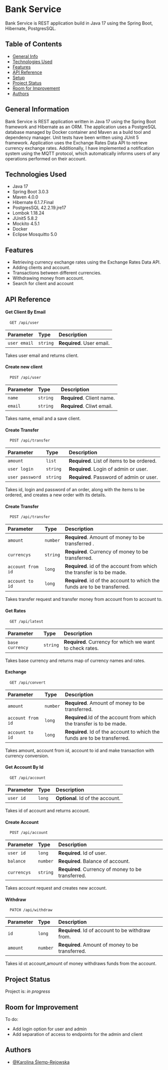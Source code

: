# Bank Service

Bank Service is REST application build in Java 17 using the Spring Boot, Hibernate, PostgresSQL.

## Table of Contents

* [General Info](#general-information)
* [Technologies Used](#technologies-used)
* [Features](#features)
* [API Reference](#api-reference)
* [Setup](#setup)
* [Project Status](#project-status)
* [Room for Improvement](#room-for-improvement)
* [Authors](#authors)

## General Information

Bank Service is REST application written in Java 17 using the Spring Boot framework and Hibernate as an ORM.
The application uses a PostgreSQL database managed by Docker container and Maven as a build tool and dependency manager.
Unit tests have been written using JUnit 5 framework.
Application uses the Exchange Rates Data API to retrieve currency exchange rates.
Additionally, I have implemented a notification system using the MQTT protocol, which automatically informs users of any operations performed on their account.

## Technologies Used

- Java 17
- Spring Boot 3.0.3
- Maven 4.0.0
- Hibernate 6.1.7.Final
- PostgresSQL 42.2.19.jre17
- Lombok 1.18.24
- JUnit5 5.8.2
- Mockito 4.5.1
- Docker 
- Eclipse Mosquitto 5.0

## Features

- Retrieving currency exchange rates using the Exchange Rates Data API.
- Adding clients and account.
- Transactions between different currencies.
- Withdrawing money from account.
- Search for client and account

## API Reference

#### Get Client By Email

```http
  GET /api/user
```

| Parameter    | Type     | Description               |
|:-------------|:---------|:--------------------------|
| `user email` | `string` | **Required**. User email. |

Takes user email and returns client.

#### Create new client

```http
  POST /api/user
```

| Parameter | Type      | Description                |
|:----------|:----------|:---------------------------|
| `name`    | `string ` | **Required**. Client name. |
| `email`   | `string ` | **Required**. Cliwt email. |

Takes name, email and a save client.

#### Create Transfer

```http
  POST /api/transfer
```

| Parameter       | Type      | Description                                |
|:----------------|:----------|:-------------------------------------------|
| `amount`        | `list`    | **Required**. List of items to be ordered. |
| `user login`    | `string ` | **Required**. Login of admin or user.      |
| `user password` | `string ` | **Required**. Password of admin or user.   |

Takes id, login and password of an order, along with the items to be ordered, and creates a new order with its details.

#### Create Transfer

```http
  POST /api/transfer
```

| Parameter         | Type     | Description                                                               |
|:------------------|:---------|:--------------------------------------------------------------------------|
| `amount`          | `number` | **Required**. Amount of money to be transferred .                         |
| `currencys`       | `string` | **Required**. Currency of money to be transferred.                        |
| `account from id` | `long`   | **Required**. id of the account from which the transfer is to be made.    |
| `account to id`   | `long`   | **Required**. id of the account to which the funds are to be transferred. |

Takes transfer request and transfer money from account from to account to.

#### Get Rates

```http
  GET /api/latest
```

| Parameter       | Type     | Description                                              |
|:----------------|:---------|:---------------------------------------------------------|
| `base currency` | `string` | **Required**. Currency for which we want to check rates. |

Takes base currency and returns map of currency names and rates.

#### Exchange

```http
  GET /api/convert
```

| Parameter | Type     | Description                       |
| :-------- | :------- | :-------------------------------- |
| `amount`      | `number` | **Required**. Amount of money to be transferred. |
| `account from id`      | `long` | **Required**.Id of the account from which the transfer is to be made. |
| `account to id`      | `long ` | **Required**. Id of the account to which the funds are to be transferred. |

Takes amount, account from id, account to id and make transaction with currency conversion.

#### Get Account By Id

```http
  GET /api/account
```

| Parameter | Type      | Description                       |
|:----------|:----------|:----------------------------------|
| `user id` | `long `   | **Optional**. Id of the account.  |

Takes id of account and returns account.

#### Create Account

```http
  POST /api/account
```

| Parameter   | Type     | Description                                        |
|:------------|:---------|:---------------------------------------------------|
| `user id`   | `long`   | **Required**. Id of user.                          |
| `balance`   | `number` | **Required**. Balance of account.                  |
| `currencys` | `string` | **Required**. Currency of money to be transferred. |

Takes account request and creates new account.

#### Withdraw

```http
  PATCH /api/withdraw
```

| Parameter | Type     | Description                                      |
|:----------|:---------|:-------------------------------------------------|
| `id`      | `long`   | **Required**. Id of account to be withdraw from. |
 | `amount`  | `number` | **Required**. Amount of money to be transferred. |

Takes id ot account,amount of money withdraws funds from the account.  

## Project Status

Project is: _in progress_

## Room for Improvement

To do:

- Add login option for user and admin
- Add separation of access to endpoints for the admin and client

## Authors

- [@Karolina Ślemp-Rejowska](https://www.github.com/karolinaslp)
